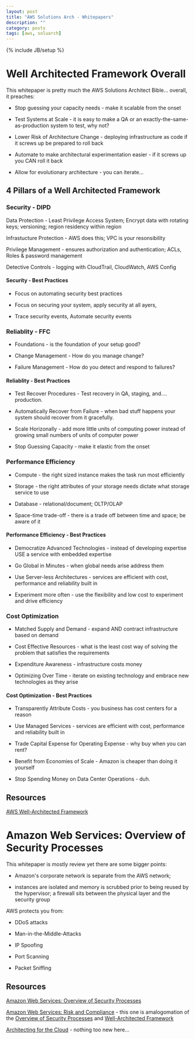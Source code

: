 ```yaml
---
layout: post
title: "AWS Solutions Arch - Whitepapers"
description: ""
category: posts
tags: [aws, soluarch]
---
```

{% include JB/setup %}

# Well Architected Framework Overall
This whitepaper is pretty much the AWS Solutions Architect Bible... overall, it preaches:

* Stop guessing your capacity needs - make it scalable from the onset

* Test Systems at Scale - it is easy to make a QA or an exactly-the-same-as-production system to test, why not?

* Lower Risk of Architecture Change - deploying infrastructure as code if it screws up be prepared to roll back

* Automate to make architectural experimentation easier - if it screws up you CAN roll it back

* Allow for evolutionary architecture - you can iterate...

## 4 Pillars of a Well Architected Framework

### Security - DIPD

Data Protection - Least Privilege Access System; Encrypt data with rotating keys; versioning; region residency within region

Infrastucture Protection - AWS does this; VPC is your resonsibility

Privilege Management - ensures authorization and authentication; ACLs, Roles & password management

Detective Controls - logging with CloudTrail, CloudWatch, AWS Config

#### Security - Best Practices

- Focus on automating security best practices

- Focus on securing your system, apply security at all ayers, 

- Trace security events, Automate security events

### Reliablity - FFC

* Foundations - is the foundation of your setup good?

* Change Management - How do you manage change?

* Failure Management - How do you detect and respond to failures?

#### Reliablity - Best Practices

- Test Recover Procedures - Test recovery in QA, staging, and.... production. 

- Automatically Recover from Failure - when bad stuff happens your system should recover from it gracefully.

- Scale Horizonally - add more little units of computing power instead of growing small numbers of units of computer power

- Stop Guessing Capacity - make it elastic from the onset

### Performance Efficiency

* Compute - the right sized instance makes the task run most efficiently

* Storage - the right attributes of your storage needs dictate what storage service to use

* Database - relational/document; OLTP/OLAP

* Space-time trade-off - there is a trade off between time and space; be aware of it


#### Performance Efficiency - Best Practices
* Democratize Advanced Technologies - instead of developing expertise USE a service with embedded expertise

* Go Global in Minutes - when global needs arise address them

* Use Server-less Architectures - services are efficient with cost, performance and reliability built in

* Experiment more often - use the flexibility and low cost to experiment and drive efficiency

### Cost Optimization

- Matched Supply and Demand - expand AND contract infrastructure based on demand

- Cost Effective Resources - what is the least cost way of solving the problem that satisfies the requirements

- Expenditure Awareness - infrastructure costs money

- Optimizing Over Time - iterate on existing technology and embrace new technologies as they arise


#### Cost Optimization - Best Practices
* Transparently Attribute Costs - you business has cost centers for a reason

* Use Managed Services - services are efficient with cost, performance and reliability built in

* Trade Capital Expense for Operating Expense - why buy when you can rent?

* Benefit from Economies of Scale - Amazon is cheaper than doing it yourself

* Stop Spending Money on Data Center Operations - duh.

## Resources
[AWS Well-Architected Framework](https://d0.awsstatic.com/whitepapers/architecture/AWS_Well-Architected_Framework.pdf)

# Amazon Web Services: Overview of Security Processes
This whitepaper is mostly review yet there are some bigger points:

- Amazon's corporate network is separate from the AWS network; 

- instances are isolated and memory is scrubbed prior to being reused by the hypervisor; a firewall sits between the physical layer and the security group

AWS protects you from:

- DDoS attacks 

- Man-in-the-Middle-Attacks

- IP Spoofing

- Port Scanning

- Packet Sniffing

## Resources
[Amazon Web Services: Overview of Security Processes](https://d0.awsstatic.com/whitepapers/aws-security-whitepaper.pdf)

[Amazon Web Services: Risk and Compliance](https://d0.awsstatic.com/whitepapers/compliance/AWS_Risk_and_Compliance_Whitepaper.pdf) - this one is amalogomation of the [Overview of Security Processes](https://d0.awsstatic.com/whitepapers/aws-security-whitepaper.pdf) and [Well-Architected Framework](https://d0.awsstatic.com/whitepapers/architecture/AWS_Well-Architected_Framework.pdf)

[Architecting for the Cloud](https://d0.awsstatic.com/whitepapers/AWS_Cloud_Best_Practices.pdf) - nothing too new here...



